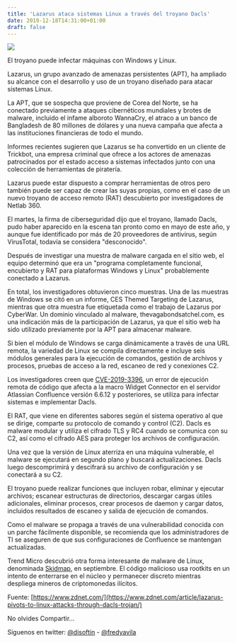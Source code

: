 ```yaml
---
title: 'Lazarus ataca sistemas Linux a través del troyano Dacls'
date: 2019-12-18T14:31:00+01:00
draft: false
---
```


[![](https://1.bp.blogspot.com/-hLHmZUbkN1w/XfoqMMn_FlI/AAAAAAAALgE/_rno7o2YiHMNyIEqdGpOrsOcEq-v0degACLcBGAsYHQ/s640/virus-1889372_960_720.webp)](https://1.bp.blogspot.com/-hLHmZUbkN1w/XfoqMMn_FlI/AAAAAAAALgE/_rno7o2YiHMNyIEqdGpOrsOcEq-v0degACLcBGAsYHQ/s1600/virus-1889372_960_720.webp)

  

El troyano puede infectar máquinas con Windows y Linux. 

  

Lazarus, un grupo avanzado de amenazas persistentes (APT), ha ampliado su alcance con el desarrollo y uso de un troyano diseñado para atacar sistemas Linux.

  

La APT, que se sospecha que proviene de Corea del Norte, se ha conectado previamente a ataques cibernéticos mundiales y brotes de malware, incluido el infame alboroto WannaCry, el atraco a un banco de Bangladesh de 80 millones de dólares y una nueva campaña que afecta a las instituciones financieras de todo el mundo.

  

Informes recientes sugieren que Lazarus se ha convertido en un cliente de Trickbot, una empresa criminal que ofrece a los actores de amenazas patrocinados por el estado acceso a sistemas infectados junto con una colección de herramientas de piratería.

  

Lazarus puede estar dispuesto a comprar herramientas de otros pero también puede ser capaz de crear las suyas propias, como en el caso de un nuevo troyano de acceso remoto (RAT) descubierto por investigadores de Netlab 360.

  

El martes, la firma de ciberseguridad dijo que el troyano, llamado Dacls, pudo haber aparecido en la escena tan pronto como en mayo de este año, y aunque fue identificado por más de 20 proveedores de antivirus, según VirusTotal, todavía se considera "desconocido".

  

Después de investigar una muestra de malware cargada en el sitio web, el equipo determinó que era un "programa completamente funcional, encubierto y RAT para plataformas Windows y Linux" probablemente conectado a Lazarus.

  

En total, los investigadores obtuvieron cinco muestras. Una de las muestras de Windows se citó en un informe, CES Themed Targeting de Lazarus, mientras que otra muestra fue etiquetada como el trabajo de Lazarus por CyberWar. Un dominio vinculado al malware, thevagabondsatchel.com, es una indicación más de la participación de Lazarus, ya que el sitio web ha sido utilizado previamente por la APT para almacenar malware.

  

Si bien el módulo de Windows se carga dinámicamente a través de una URL remota, la variedad de Linux se compila directamente e incluye seis módulos generales para la ejecución de comandos, gestión de archivos y procesos, pruebas de acceso a la red, escaneo de red y conexiones C2.

  

Los investigadores creen que [CVE-2019-3396](https://nvd.nist.gov/vuln/detail/CVE-2019-3396), un error de ejecución remota de código que afecta a la macro Widget Connector en el servidor Atlassian Confluence versión 6.6.12 y posteriores, se utiliza para infectar sistemas e implementar Dacls.

  

El RAT, que viene en diferentes sabores según el sistema operativo al que se dirige, comparte su protocolo de comando y control (C2). Dacls es malware modular y utiliza el cifrado TLS y RC4 cuando se comunica con su C2, así como el cifrado AES para proteger los archivos de configuración.

  

Una vez que la versión de Linux aterriza en una máquina vulnerable, el malware se ejecutará en segundo plano y buscará actualizaciones. Dacls luego descomprimirá y descifrará su archivo de configuración y se conectará a su C2.

  

El troyano puede realizar funciones que incluyen robar, eliminar y ejecutar archivos; escanear estructuras de directorios, descargar cargas útiles adicionales, eliminar procesos, crear procesos de daemon y cargar datos, incluidos resultados de escaneo y salida de ejecución de comandos.

  

Como el malware se propaga a través de una vulnerabilidad conocida con un parche fácilmente disponible, se recomienda que los administradores de TI se aseguren de que sus configuraciones de Confluence se mantengan actualizadas.

  

Trend Micro descubrió otra forma interesante de malware de Linux, denominada [Skidmap](https://www.zdnet.com/article/skidmap-malware-buries-into-the-kernel-to-hide-cryptocurrency-mining/), en septiembre. El código malicioso usa rootkits en un intento de enterrarse en el núcleo y permanecer discreto mientras despliega mineros de criptomonedas ilícitos.  
  
  

Fuente: [https://www.zdnet.com/](https://www.zdnet.com/article/lazarus-pivots-to-linux-attacks-through-dacls-trojan/)

No olvides Compartir... 

  
Siguenos en twitter: [@disoftin](http://twitter.com/disoftin) - [@fredyavila](http://twitter.com/fredyavila)